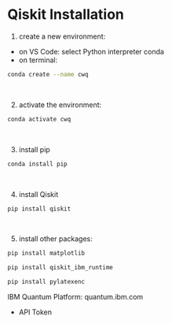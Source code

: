# Qiskit Installation

1. create a new environment:
- on VS Code: select Python interpreter conda
- on terminal: 
```bash
conda create --name cwq
```
<br>

2. activate the environment:
```bash
conda activate cwq
```
<br>

3. install pip
```bash
conda install pip
```
<br>

4. install Qiskit
```bash
pip install qiskit
```
<br>

5. install other packages:
```bash
pip install matplotlib
```

```bash
pip install qiskit_ibm_runtime
```

```bash
pip install pylatexenc
```


IBM Quantum Platform: quantum.ibm.com
- API Token